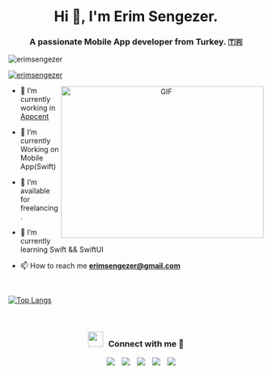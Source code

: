 <h1 align="center">Hi 👋, I'm Erim Sengezer.</h1>
<h3 align="center">A passionate Mobile App developer from Turkey. 🇹🇷</h3>

<p align="left"> <img src="https://komarev.com/ghpvc/?username=erimsengezer&label=Profile%20views&color=0e75b6&style=flat" alt="erimsengezer" /> </p>

<p align="left"> <a href="https://twitter.com/erimsengezer" target="blank"><img src="https://img.shields.io/twitter/follow/erimsengezer?logo=twitter&style=for-the-badge" alt="erimsengezer" /></a> </p>

<a target="_blank" align="center">
  <img align="right" top="500" height="300" width="400" alt="GIF" src="https://media.giphy.com/media/SWoSkN6DxTszqIKEqv/giphy.gif">
</a>

- 🔭 I’m currently working in <a href="https://www.appcent.mobi/" target="blank">Appcent</a>

- 🌱 I’m currently Working on Mobile App(Swift)

- 🤝 I’m available for freelancing.

- 🌱 I’m currently learning Swift && SwiftUI

- 📫 How to reach me **erimsengezer@gmail.com**

<br/>

[![Top Langs](https://github-readme-stats.vercel.app/api/top-langs/?username=erimsengezer&theme=great-gatsby&layout=compact)](https://github.com/erimsengezer)

<br/>
<h3 align="center" > <img src="https://media.giphy.com/media/iY8CRBdQXODJSCERIr/giphy.gif" width="30" height="30" style="margin-right: 10px;">Connect with me 🤝 </h3>

<p align="center">

 <div align="center"  class="icons-social" style="margin-left: 10px;">
        <a style="margin-left: 10px;"  target="_blank" href="https://www.linkedin.com/in/erimsengezer/">
            <img src="https://img.icons8.com/doodle/40/000000/linkedin--v2.png"></a>
        <a style="margin-left: 10px;" target="_blank" href="https://github.com/erimsengezer">
        <img src="https://img.icons8.com/doodle/40/000000/github--v1.png"></a>
        <a style="margin-left: 10px;" target="_blank" href="https://stackoverflow.com/users/8258928/erimsengezer">
                <img src="https://img.icons8.com/external-tal-revivo-color-tal-revivo/40/000000/external-stack-overflow-is-a-question-and-answer-site-for-professional-logo-color-tal-revivo.png"></a>
        <a style="margin-left: 10px;" target="_blank" href="https://instagram.com/erimsengezer">
            <img src="https://img.icons8.com/doodle/40/000000/instagram-new--v2.png"></a>
        <a style="margin-left: 10px;" target="_blank" href="https://twitter.com/erimsengezer">
            <img src="https://img.icons8.com/doodle/1x/twitter-squared--v2.png" ></a>
      </div>

</p>
